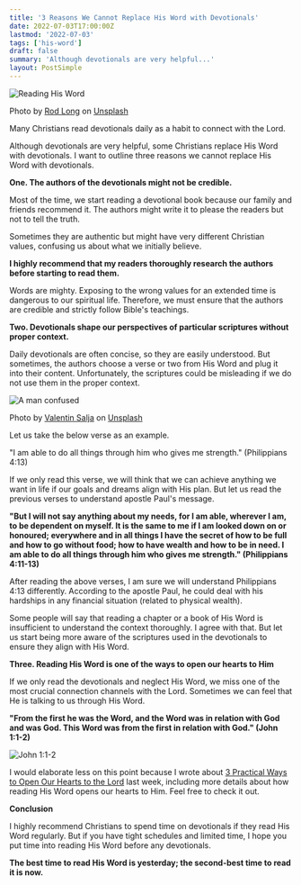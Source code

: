 ```yaml
---
title: '3 Reasons We Cannot Replace His Word with Devotionals'
date: 2022-07-03T17:00:00Z
lastmod: '2022-07-03'
tags: ['his-word']
draft: false
summary: 'Although devotionals are very helpful...'
layout: PostSimple
---
```


![Reading His Word](/static/images/3-reasons-we-cannot-replace-his-words-with-devotionals/reading-his-word.jpg)

Photo by [Rod Long](https://unsplash.com/@rodlong?utm_source=unsplash&utm_medium=referral&utm_content=creditCopyText) on [Unsplash](https://unsplash.com/@chengchinlim/likes?utm_source=unsplash&utm_medium=referral&utm_content=creditCopyText)

Many Christians read devotionals daily as a habit to connect with the Lord.

Although devotionals are very helpful, some Christians replace His Word with devotionals. I want to outline three reasons we cannot replace His Word with devotionals.

**One. The authors of the devotionals might not be credible.**

Most of the time, we start reading a devotional book because our family and friends recommend it. The authors might write it to please the readers but not to tell the truth.

Sometimes they are authentic but might have very different Christian values, confusing us about what we initially believe.

**I highly recommend that my readers thoroughly research the authors before starting to read them.**

Words are mighty. Exposing to the wrong values for an extended time is dangerous to our spiritual life. Therefore, we must ensure that the authors are credible and strictly follow Bible's teachings.

**Two. Devotionals shape our perspectives of particular scriptures without proper context.**

Daily devotionals are often concise, so they are easily understood. But sometimes, the authors choose a verse or two from His Word and plug it into their content. Unfortunately, the scriptures could be misleading if we do not use them in the proper context.

![A man confused](/static/images/3-reasons-we-cannot-replace-his-words-with-devotionals/confused.jpg)

Photo by [Valentin Salja](https://unsplash.com/@valentinsalja?utm_source=unsplash&utm_medium=referral&utm_content=creditCopyText) on [Unsplash](https://unsplash.com/@chengchinlim/likes?utm_source=unsplash&utm_medium=referral&utm_content=creditCopyText)

Let us take the below verse as an example.

"I am able to do all things through him who gives me strength." (Philippians 4:13)

If we only read this verse, we will think that we can achieve anything we want in life if our goals and dreams align with His plan. But let us read the previous verses to understand apostle Paul's message.

**"But I will not say anything about my needs, for I am able, wherever I am, to be dependent on myself. It is the same to me if I am looked down on or honoured; everywhere and in all things I have the secret of how to be full and how to go without food; how to have wealth and how to be in need. I am able to do all things through him who gives me strength." (Philippians 4:11-13)**

After reading the above verses, I am sure we will understand Philippians 4:13 differently. According to the apostle Paul, he could deal with his hardships in any financial situation (related to physical wealth).

Some people will say that reading a chapter or a book of His Word is insufficient to understand the context thoroughly. I agree with that. But let us start being more aware of the scriptures used in the devotionals to ensure they align with His Word.

**Three. Reading His Word is one of the ways to open our hearts to Him**

If we only read the devotionals and neglect His Word, we miss one of the most crucial connection channels with the Lord. Sometimes we can feel that He is talking to us through His Word.

**"From the first he was the Word, and the Word was in relation with God and was God. This Word was from the first in relation with God." (John 1:1-2)**

![John 1:1-2](/static/images/3-reasons-we-cannot-replace-his-words-with-devotionals/john-1_1-2.jpg)

I would elaborate less on this point because I wrote about [3 Practical Ways to Open Our Hearts to the Lord](https://www.growasachristian.com/blog/3-practical-ways-to-open-our-hearts-to-the-lord) last week, including more details about how reading His Word opens our hearts to Him. Feel free to check it out.

**Conclusion**

I highly recommend Christians to spend time on devotionals if they read His Word regularly. But if you have tight schedules and limited time, I hope you put time into reading His Word before any devotionals.

**The best time to read His Word is yesterday; the second-best time to read it is now.**
